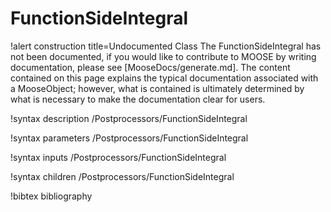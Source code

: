 <!-- MOOSE Documentation Stub: Remove this when content is added. -->

# FunctionSideIntegral

!alert construction title=Undocumented Class
The FunctionSideIntegral has not been documented, if you would like to contribute to MOOSE by
writing documentation, please see [MooseDocs/generate.md]. The content contained on this page explains
the typical documentation associated with a MooseObject; however, what is contained is ultimately
determined by what is necessary to make the documentation clear for users.

!syntax description /Postprocessors/FunctionSideIntegral

!syntax parameters /Postprocessors/FunctionSideIntegral

!syntax inputs /Postprocessors/FunctionSideIntegral

!syntax children /Postprocessors/FunctionSideIntegral

!bibtex bibliography
